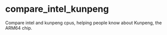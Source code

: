 # compare_intel_kunpeng
Compare intel and kunpeng cpus, helping people know about Kunpeng, the ARM64 chip.
